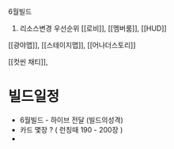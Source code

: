 

6월빌드

1. 리소스변경 우선순위
[[로비]], [[멤버룸]], [[HUD]]

[[광야맵]], [[스테이지맵]], [[어나더스토리]]

[[컷씬 채티]], 



# 빌드일정 
- 6월빌드 - 하이브 전달 (빌드의성격)
- 카드 몇장 ? (  런칭때 190 - 200장  )
- 





